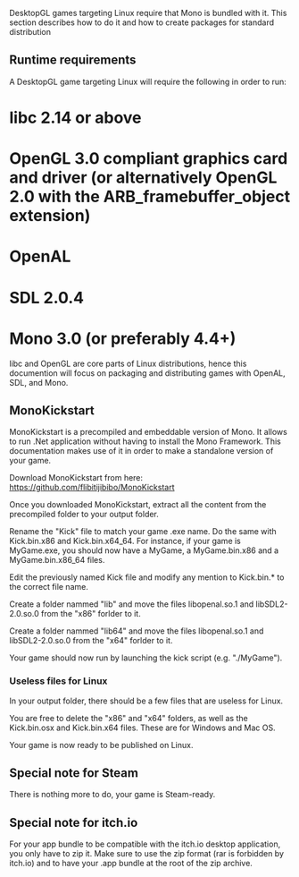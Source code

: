 DesktopGL games targeting Linux require that Mono is bundled with it. This section describes how to do it and how to create packages for standard distribution

## Runtime requirements

A DesktopGL game targeting Linux will require the following in order to run:
# libc 2.14 or above
# OpenGL 3.0 compliant graphics card and driver (or alternatively OpenGL 2.0 with the ARB_framebuffer_object extension)
# OpenAL
# SDL 2.0.4
# Mono 3.0 (or preferably 4.4+)

libc and OpenGL are core parts of Linux distributions, hence this documention will focus on packaging and distributing games with OpenAL, SDL, and Mono.

## MonoKickstart

MonoKickstart is a precompiled and embeddable version of Mono. It allows to run .Net application without having to install the Mono Framework. This documentation makes use of it in order to make a standalone version of your game.

Download MonoKickstart from here: https://github.com/flibitijibibo/MonoKickstart

Once you downloaded MonoKickstart, extract all the content from the precompiled folder to your output folder.

Rename the "Kick" file to match your game .exe name. Do the same with Kick.bin.x86 and Kick.bin.x64_64. For instance, if your game is MyGame.exe, you should now have a MyGame, a MyGame.bin.x86 and a MyGame.bin.x86_64 files.

Edit the previously named Kick file and modify any mention to Kick.bin.* to the correct file name.

Create a folder nammed "lib" and move the files libopenal.so.1 and libSDL2-2.0.so.0 from the "x86" forlder to it.

Create a folder nammed "lib64" and move the files libopenal.so.1 and libSDL2-2.0.so.0 from the "x64" forlder to it.

Your game should now run by launching the kick script (e.g. "./MyGame").

### Useless files for Linux

In your output folder, there should be a few files that are useless for Linux.

You are free to delete the "x86" and "x64" folders, as well as the Kick.bin.osx and Kick.bin.x64 files. These are for Windows and Mac OS.

Your game is now ready to be published on Linux.

## Special note for Steam

There is nothing more to do, your game is Steam-ready.

## Special note for itch.io

For your app bundle to be compatible with the itch.io desktop application, you only have to zip it. Make sure to use the zip format (rar is forbidden by itch.io) and to have your .app bundle at the root of the zip archive.
